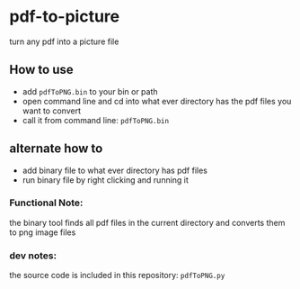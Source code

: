 # pdf-to-picture
turn any pdf into a picture file

## How to use
* add `pdfToPNG.bin` to your bin or path
* open command line and cd into what ever directory has the pdf files you want to convert
* call it from command line: `pdfToPNG.bin`

## alternate how to
* add binary file to what ever directory has pdf files
* run binary file by right clicking and running it 

### Functional Note:
the binary tool finds all pdf files in the current directory and converts them to png image files

### dev notes:
the source code is included in this repository: `pdfToPNG.py`
